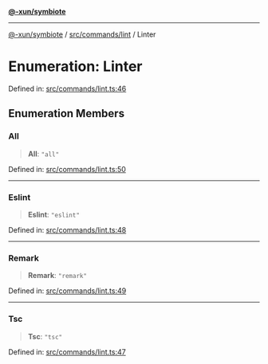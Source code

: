 [**@-xun/symbiote**](../../../../README.md)

***

[@-xun/symbiote](../../../../README.md) / [src/commands/lint](../README.md) / Linter

# Enumeration: Linter

Defined in: [src/commands/lint.ts:46](https://github.com/Xunnamius/symbiote/blob/d10510b26b60a15206271bb6da7ebcd862e067c4/src/commands/lint.ts#L46)

## Enumeration Members

### All

> **All**: `"all"`

Defined in: [src/commands/lint.ts:50](https://github.com/Xunnamius/symbiote/blob/d10510b26b60a15206271bb6da7ebcd862e067c4/src/commands/lint.ts#L50)

***

### Eslint

> **Eslint**: `"eslint"`

Defined in: [src/commands/lint.ts:48](https://github.com/Xunnamius/symbiote/blob/d10510b26b60a15206271bb6da7ebcd862e067c4/src/commands/lint.ts#L48)

***

### Remark

> **Remark**: `"remark"`

Defined in: [src/commands/lint.ts:49](https://github.com/Xunnamius/symbiote/blob/d10510b26b60a15206271bb6da7ebcd862e067c4/src/commands/lint.ts#L49)

***

### Tsc

> **Tsc**: `"tsc"`

Defined in: [src/commands/lint.ts:47](https://github.com/Xunnamius/symbiote/blob/d10510b26b60a15206271bb6da7ebcd862e067c4/src/commands/lint.ts#L47)
